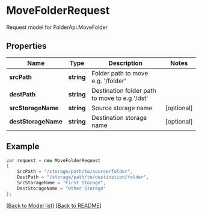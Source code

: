 
# MoveFolderRequest

Request model for FolderApi.MoveFolder

## Properties

Name | Type | Description | Notes
---- | ---- | ----------- | -----
**srcPath** |**string**|Folder path to move e.g. '/folder' |
**destPath** |**string**|Destination folder path to move to e.g '/dst' |
**srcStorageName** |**string**|Source storage name |[optional] 
**destStorageName** |**string**|Destination storage name |[optional] 

## Example
```csharp
var request = new MoveFolderRequest
{ 
    SrcPath = "/storage/path/to/source/folder",
    DestPath = "/storage/path/to/destination/folder",
    SrcStorageName = "First Storage",
    DestStorageName = "Other Storage"
};
```

[[Back to Model list]](Models.md) [[Back to README]](README.md)
